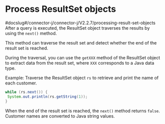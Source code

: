 Process ResultSet objects 
==============================================
#docslug#/connector-j/connector-j/V2.2.7/processing-result-set-objects
After a query is executed, the ResultSet object traverses the results by using the `next()` method. 

This method can traverse the result set and detect whether the end of the result set is reached. 

During the traversal, you can use the `getXXX` method of the ResultSet object to extract data from the result set, where `XXX` corresponds to a Java data type. 

Example: Traverse the ResultSet object `rs` to retrieve and print the name of each customer. 

```java
while (rs.next()) {  
 System.out.println(rs.getString(1));
}
```



When the end of the result set is reached, the `next()` method returns `false`. Customer names are converted to Java string values.
